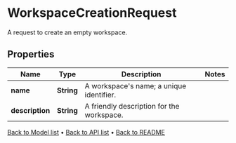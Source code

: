 

# WorkspaceCreationRequest

A request to create an empty workspace.

## Properties

| Name | Type | Description | Notes |
|------------ | ------------- | ------------- | -------------|
|**name** | **String** | A workspace&#39;s name; a unique identifier. |  |
|**description** | **String** | A friendly description for the workspace. |  |



[Back to Model list](../README.md#documentation-for-models) &#8226; [Back to API list](../README.md#documentation-for-api-endpoints) &#8226; [Back to README](../README.md)


